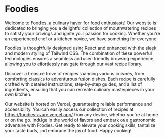 # Foodies
Welcome to Foodies, a culinary haven for food enthusiasts! Our website is dedicated to bringing you a delightful collection of mouthwatering recipes to satisfy your cravings and ignite your passion for cooking. Whether you're an experienced chef or a kitchen novice, we have something for everyone.

Foodies is thoughtfully designed using React and enhanced with the sleek and modern styling of Tailwind CSS. The combination of these powerful technologies ensures a seamless and user-friendly browsing experience, allowing you to effortlessly navigate through our vast recipe library.

Discover a treasure trove of recipes spanning various cuisines, from comforting classics to adventurous fusion dishes. Each recipe is carefully crafted with detailed instructions, step-by-step guides, and a list of ingredients, ensuring that you can recreate culinary masterpieces in your own kitchen.

Our website is hosted on Vercel, guaranteeing reliable performance and accessibility. You can easily access our collection of recipes at https://foodies-azure.vercel.app/ from any device, whether you're at home or on the go.
Indulge in the world of flavors and embark on a gastronomic adventure with Foodies. Get ready to elevate your cooking skills, tantalize your taste buds, and embrace the joy of food. Happy cooking!
